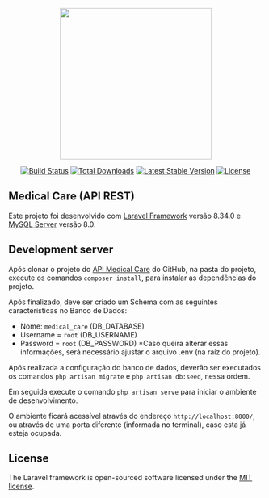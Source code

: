 <p align="center"><a href="https://laravel.com" target="_blank"><img src="https://raw.githubusercontent.com/laravel/art/master/logo-lockup/5%20SVG/2%20CMYK/1%20Full%20Color/laravel-logolockup-cmyk-red.svg" width="300"></a></p>

<p align="center">
<a href="https://travis-ci.org/laravel/framework"><img src="https://travis-ci.org/laravel/framework.svg" alt="Build Status"></a>
<a href="https://packagist.org/packages/laravel/framework"><img src="https://img.shields.io/packagist/dt/laravel/framework" alt="Total Downloads"></a>
<a href="https://packagist.org/packages/laravel/framework"><img src="https://img.shields.io/packagist/v/laravel/framework" alt="Latest Stable Version"></a>
<a href="https://packagist.org/packages/laravel/framework"><img src="https://img.shields.io/packagist/l/laravel/framework" alt="License"></a>
</p>

## Medical Care (API REST)

Este projeto foi desenvolvido com [Laravel Framework](https://laravel.com) versão 8.34.0 e [MySQL Server](https://www.mysql.com/) versão 8.0.

## Development server

Após clonar o projeto do [API Medical Care](https://github.com/flailton/api-medical-care) do GitHub, na pasta do projeto, execute os comandos `composer install`, para instalar as dependências do projeto. 

Após finalizado, deve ser criado um Schema com as seguintes características no Banco de Dados:
- Nome: `medical_care` (DB_DATABASE)
- Username = `root` (DB_USERNAME)
- Password = `root` (DB_PASSWORD)
*Caso queira alterar essas informações, será necessário ajustar o arquivo .env (na raíz do projeto).

Após realizada a configuração do banco de dados, deverão ser executados os comandos `php artisan migrate` e `php artisan db:seed`, nessa ordem.

Em seguida execute o comando `php artisan serve` para iniciar o ambiente de desenvolvimento. 

O ambiente ficará acessível através do endereço `http://localhost:8000/`, ou através de uma porta diferente (informada no terminal), caso esta já esteja ocupada.

## License

The Laravel framework is open-sourced software licensed under the [MIT license](https://opensource.org/licenses/MIT).
